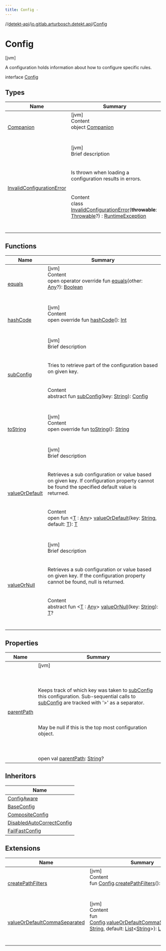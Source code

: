 ```yaml
---
title: Config -
---
```

//[detekt-api](../../index.md)/[io.gitlab.arturbosch.detekt.api](../index.md)/[Config](index.md)



# Config  
 [jvm] 

A configuration holds information about how to configure specific rules.

interface [Config](index.md)   


## Types  
  
|  Name|  Summary| 
|---|---|
| [Companion](-companion/index.md)| [jvm]  <br>Content  <br>object [Companion](-companion/index.md)  <br><br><br>
| [InvalidConfigurationError](-invalid-configuration-error/index.md)| [jvm]  <br>Brief description  <br><br><br>Is thrown when loading a configuration results in errors.<br><br>  <br>Content  <br>class [InvalidConfigurationError](-invalid-configuration-error/index.md)(**throwable**: [Throwable](https://kotlinlang.org/api/latest/jvm/stdlib/kotlin/-throwable/index.html)?) : [RuntimeException](https://docs.oracle.com/javase/8/docs/api/java/lang/RuntimeException.html)  <br><br><br>


## Functions  
  
|  Name|  Summary| 
|---|---|
| [equals](https://kotlinlang.org/api/latest/jvm/stdlib/kotlin/-any/equals.html)| [jvm]  <br>Content  <br>open operator override fun [equals](https://kotlinlang.org/api/latest/jvm/stdlib/kotlin/-any/equals.html)(other: [Any](https://kotlinlang.org/api/latest/jvm/stdlib/kotlin/-any/index.html)?): [Boolean](https://kotlinlang.org/api/latest/jvm/stdlib/kotlin/-boolean/index.html)  <br><br><br>
| [hashCode](https://kotlinlang.org/api/latest/jvm/stdlib/kotlin/-any/hash-code.html)| [jvm]  <br>Content  <br>open override fun [hashCode](https://kotlinlang.org/api/latest/jvm/stdlib/kotlin/-any/hash-code.html)(): [Int](https://kotlinlang.org/api/latest/jvm/stdlib/kotlin/-int/index.html)  <br><br><br>
| [subConfig](sub-config.md)| [jvm]  <br>Brief description  <br><br><br>Tries to retrieve part of the configuration based on given key.<br><br>  <br>Content  <br>abstract fun [subConfig](sub-config.md)(key: [String](https://kotlinlang.org/api/latest/jvm/stdlib/kotlin/-string/index.html)): [Config](index.md)  <br><br><br>
| [toString](https://kotlinlang.org/api/latest/jvm/stdlib/kotlin/-any/to-string.html)| [jvm]  <br>Content  <br>open override fun [toString](https://kotlinlang.org/api/latest/jvm/stdlib/kotlin/-any/to-string.html)(): [String](https://kotlinlang.org/api/latest/jvm/stdlib/kotlin/-string/index.html)  <br><br><br>
| [valueOrDefault](value-or-default.md)| [jvm]  <br>Brief description  <br><br><br>Retrieves a sub configuration or value based on given key. If configuration property cannot be found the specified default value is returned.<br><br>  <br>Content  <br>open fun <[T](value-or-default.md) : [Any](https://kotlinlang.org/api/latest/jvm/stdlib/kotlin/-any/index.html)> [valueOrDefault](value-or-default.md)(key: [String](https://kotlinlang.org/api/latest/jvm/stdlib/kotlin/-string/index.html), default: [T](value-or-default.md)): [T](value-or-default.md)  <br><br><br>
| [valueOrNull](value-or-null.md)| [jvm]  <br>Brief description  <br><br><br>Retrieves a sub configuration or value based on given key. If the configuration property cannot be found, null is returned.<br><br>  <br>Content  <br>abstract fun <[T](value-or-null.md) : [Any](https://kotlinlang.org/api/latest/jvm/stdlib/kotlin/-any/index.html)> [valueOrNull](value-or-null.md)(key: [String](https://kotlinlang.org/api/latest/jvm/stdlib/kotlin/-string/index.html)): [T](value-or-null.md)?  <br><br><br>


## Properties  
  
|  Name|  Summary| 
|---|---|
| [parentPath](index.md#io.gitlab.arturbosch.detekt.api/Config/parentPath/#/PointingToDeclaration/)|  [jvm] <br><br><br><br>Keeps track of which key was taken to [subConfig](sub-config.md) this configuration. Sub-sequential calls to [subConfig](sub-config.md) are tracked with '>' as a separator.<br><br><br><br>May be null if this is the top most configuration object.<br><br><br><br>open val [parentPath](index.md#io.gitlab.arturbosch.detekt.api/Config/parentPath/#/PointingToDeclaration/): [String](https://kotlinlang.org/api/latest/jvm/stdlib/kotlin/-string/index.html)?   <br>


## Inheritors  
  
|  Name| 
|---|
| [ConfigAware](../-config-aware/index.md)
| [BaseConfig](../../io.gitlab.arturbosch.detekt.api.internal/-base-config/index.md)
| [CompositeConfig](../../io.gitlab.arturbosch.detekt.api.internal/-composite-config/index.md)
| [DisabledAutoCorrectConfig](../../io.gitlab.arturbosch.detekt.api.internal/-disabled-auto-correct-config/index.md)
| [FailFastConfig](../../io.gitlab.arturbosch.detekt.api.internal/-fail-fast-config/index.md)


## Extensions  
  
|  Name|  Summary| 
|---|---|
| [createPathFilters](../../io.gitlab.arturbosch.detekt.api.internal/create-path-filters.md)| [jvm]  <br>Content  <br>fun [Config](index.md).[createPathFilters](../../io.gitlab.arturbosch.detekt.api.internal/create-path-filters.md)(): [PathFilters](../../io.gitlab.arturbosch.detekt.api.internal/-path-filters/index.md)?  <br><br><br>
| [valueOrDefaultCommaSeparated](../../io.gitlab.arturbosch.detekt.api.internal/value-or-default-comma-separated.md)| [jvm]  <br>Content  <br>fun [Config](index.md).[valueOrDefaultCommaSeparated](../../io.gitlab.arturbosch.detekt.api.internal/value-or-default-comma-separated.md)(key: [String](https://kotlinlang.org/api/latest/jvm/stdlib/kotlin/-string/index.html), default: [List](https://kotlinlang.org/api/latest/jvm/stdlib/kotlin.collections/-list/index.html)<[String](https://kotlinlang.org/api/latest/jvm/stdlib/kotlin/-string/index.html)>): [List](https://kotlinlang.org/api/latest/jvm/stdlib/kotlin.collections/-list/index.html)<[String](https://kotlinlang.org/api/latest/jvm/stdlib/kotlin/-string/index.html)>  <br><br><br>

